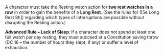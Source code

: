 A character must take the Resting watch action for **two rest watches in a row** in order to gain the benefits of a **Long Rest**. (See the rules for [[5e Long Rest 8h]] regarding which types of interruptions are possible without disrupting the Resting action.)

**Advanced Rule – Lack of Sleep**: If a character does not spend at least one full watch per day resting, they must succeed at a Constitution saving throw (DC 16 – the number of hours they slept, if any) or suffer a level of exhaustion.